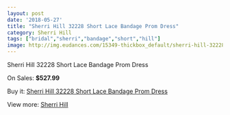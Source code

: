 ```yaml
---
layout: post
date: '2018-05-27'
title: "Sherri Hill 32228 Short Lace Bandage Prom Dress"
category: Sherri Hill
tags: ["bridal","sherri","bandage","short","hill"]
image: http://img.eudances.com/15349-thickbox_default/sherri-hill-32228-short-lace-bandage-prom-dress.jpg
---
```

Sherri Hill 32228 Short Lace Bandage Prom Dress

On Sales: **$527.99**
<a href="https://www.eudances.com/en/sherri-hill/4546-sherri-hill-32228-short-lace-bandage-prom-dress.html"><amp-img layout="responsive" width="600" height="600" src="//img.eudances.com/15349-thickbox_default/sherri-hill-32228-short-lace-bandage-prom-dress.jpg" alt="Sherri Hill 32228 Short Lace Bandage Prom Dress 0" /></a>
<a href="https://www.eudances.com/en/sherri-hill/4546-sherri-hill-32228-short-lace-bandage-prom-dress.html"><amp-img layout="responsive" width="600" height="600" src="//img.eudances.com/15352-thickbox_default/sherri-hill-32228-short-lace-bandage-prom-dress.jpg" alt="Sherri Hill 32228 Short Lace Bandage Prom Dress 1" /></a>
<a href="https://www.eudances.com/en/sherri-hill/4546-sherri-hill-32228-short-lace-bandage-prom-dress.html"><amp-img layout="responsive" width="600" height="600" src="//img.eudances.com/15351-thickbox_default/sherri-hill-32228-short-lace-bandage-prom-dress.jpg" alt="Sherri Hill 32228 Short Lace Bandage Prom Dress 2" /></a>
<a href="https://www.eudances.com/en/sherri-hill/4546-sherri-hill-32228-short-lace-bandage-prom-dress.html"><amp-img layout="responsive" width="600" height="600" src="//img.eudances.com/15350-thickbox_default/sherri-hill-32228-short-lace-bandage-prom-dress.jpg" alt="Sherri Hill 32228 Short Lace Bandage Prom Dress 3" /></a>

Buy it: [Sherri Hill 32228 Short Lace Bandage Prom Dress](https://www.eudances.com/en/sherri-hill/4546-sherri-hill-32228-short-lace-bandage-prom-dress.html "Sherri Hill 32228 Short Lace Bandage Prom Dress")

View more: [Sherri Hill](https://www.eudances.com/en/80-Sherri-Hill "Sherri Hill")